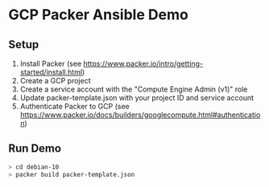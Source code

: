 # GCP Packer Ansible Demo

## Setup

1. Install Packer (see https://www.packer.io/intro/getting-started/install.html)
2. Create a GCP project
3. Create a service account with the "Compute Engine Admin (v1)" role
4. Update packer-template.json with your project ID and service account
5. Authenticate Packer to GCP (see https://www.packer.io/docs/builders/googlecompute.html#authentication)

## Run Demo
```bash
> cd debian-10
> packer build packer-template.json
```

